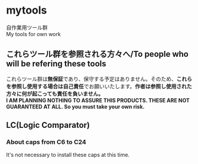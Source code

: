 # mytools
自作業用ツール群<br>
My tools for own work<br>

## これらツール群を参照される方々へ/To people who will be refering these tools
これらツール群は**無保証**であり、保守する予定はありません。そのため、**これらを参照し使用する場合は自己責任**でお願いいたします。**作者は参照し使用された方々に何が起こっても責任を負いません。**<br>
**I AM PLANNING NOTHING TO ASSURE THIS PRODUCTS. THESE ARE NOT GUARANTEED AT ALL. So you must take your own risk.**<br>

## LC(Logic Comparator)
### About caps from C6 to C24
It's not necessary to install these caps at this time.<br>
